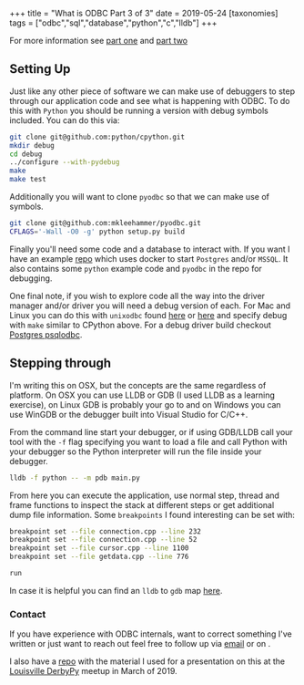 +++
title = "What is ODBC Part 3 of 3"
date = 2019-05-24
[taxonomies]
tags = ["odbc","sql","database","python","c","lldb"]
+++

For more information see [part one](@/posts/what-is-odbc.md) and
[part two](@/posts/what-is-odbc-pt2.md)

## Setting Up

Just like any other piece of software we can make use of debuggers to step
through our application code and see what is happening with ODBC. To do this
with `Python` you should be running a version with debug symbols included. You
can do this via:

```bash
git clone git@github.com:python/cpython.git
mkdir debug
cd debug
../configure --with-pydebug
make
make test
```

Additionally you will want to clone `pyodbc` so that we can make use of symbols.

```bash
git clone git@github.com:mkleehammer/pyodbc.git
CFLAGS='-Wall -O0 -g' python setup.py build
```

Finally you'll need some code and a database to interact with. If you want I
have an example [repo](https://gitlab.com/n0mn0m/what-is-odbc) which uses
docker to start `Postgres` and/or `MSSQL`. It also contains some `python`
example code and `pyodbc` in the repo for debugging.

One final note, if you wish to explore code all the way into the driver manager
and/or driver you will need a debug version of each. For Mac and Linux you can
do this with `unixodbc` found [here](http://www.unixodbc.org/) or
[here](https://github.com/lurcher/unixODBC) and specify debug with `make`
similar to CPython above. For a debug driver build checkout
[Postgres psqlodbc](https://odbc.postgresql.org/).

## Stepping through

I'm writing this on OSX, but the concepts are the same regardless of platform.
On OSX you can use LLDB or GDB (I used LLDB as a learning exercise), on Linux
GDB is probably your go to and on Windows you can use WinGDB or the debugger
built into Visual Studio for C/C++.

From the command line start your debugger, or if using GDB/LLDB call your tool
with the `-f` flag specifying you want to load a file and call Python with your
debugger so the Python interpreter will run the file inside your debugger.

```bash
lldb -f python -- -m pdb main.py
```

From here you can execute the application, use normal step, thread and frame
functions to inspect the stack at different steps or get additional dump file
information. Some `breakpoints` I found interesting can be set with:

```bash
breakpoint set --file connection.cpp --line 232
breakpoint set --file connection.cpp --line 52
breakpoint set --file cursor.cpp --line 1100
breakpoint set --file getdata.cpp --line 776

run
```

In case it is helpful you can find an `lldb` to `gdb` map
[here](https://lldb.llvm.org/use/map.html).

### Contact

If you have experience with ODBC internals, want to correct something I've
written or just want to reach out feel free to follow up via
[email](mailto:n0mn0m@burningdaylight.io) or on
.

I also have a [repo](https://github.com/n0mn0m/presentations) with the material
I used for a presentation on this at the
[Louisville DerbyPy](https://www.meetup.com/derbypy/) meetup in March of 2019.
